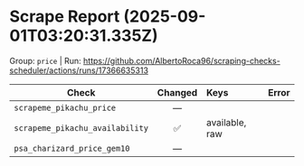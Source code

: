 # Scrape Report (2025-09-01T03:20:31.335Z)

Group: `price`  |  Run: https://github.com/AlbertoRoca96/scraping-checks-scheduler/actions/runs/17366635313

| Check | Changed | Keys | Error |
|---|:---:|:--|:--|
| `scrapeme_pikachu_price` | — |  |  |
| `scrapeme_pikachu_availability` | ✅ | available, raw |  |
| `psa_charizard_price_gem10` | — |  |  |
